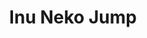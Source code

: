 --- 
title: "Inu Neko Jump"
publishdate: "2019-2-18T16:48:46+02:00"
src: "https://365manga.net/manga/inu-neko-jump"
image: "https://data.365manga.net/images/thumbnails/30500-inu-neko-jump.jpg"
description: " Ever since middle school, Takahiro Ozu was famous in the world of track and field as the 'long jump specialist”. But after losing his final competition in high school, he hung up his track shoes for good. Now in college, having taken up smoking, he just wants to get a girlfriend and lead a normal student life. Noriko Watsuki has had a crush on Takahiro since…"
---